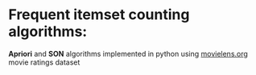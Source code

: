 # Frequent itemset counting algorithms: 
**Apriori** and **SON** algorithms implemented in python using [movielens.org](https://movielens.org/) movie ratings dataset
